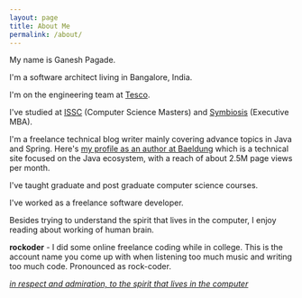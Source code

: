 ```yaml
---
layout: page
title: About Me
permalink: /about/
---
```


My name is Ganesh Pagade.

I'm a software architect living in Bangalore, India.  

I'm on the engineering team at [Tesco](https://www.tesco.com/).  

I've studied at [ISSC](http://issc.unipune.ac.in/) (Computer Science Masters) and [Symbiosis](http://www.siu.edu.in/) (Executive MBA).  

I'm a freelance technical blog writer mainly covering advance topics in Java and Spring. Here's [my profile as an author at Baeldung](http://www.baeldung.com/author/ganesh-pagade/) which is a technical site focused on the Java ecosystem, with a reach of about 2.5M page views per month.  

I've taught graduate and post graduate computer science courses.  

I've worked as a freelance software developer.  

Besides trying to understand the spirit that lives in the computer, I enjoy reading about working of human brain.

**rockoder** - I did some online freelance coding while in college. This is the account name you come up with when listening too much music and writing too much code. Pronounced as rock-coder.


*[in respect and admiration, to the spirit that lives in the computer](http://web.mit.edu/alexmv/6.037/sicp.pdf#7)*
